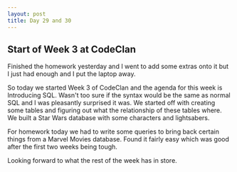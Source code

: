 ```yaml
---
layout: post
title: Day 29 and 30
---
```



## Start of Week 3 at CodeClan

Finished the homework yesterday and I went to add some extras onto it but I just had enough and I put the laptop away.

So today we started Week 3 of CodeClan and the agenda for this week is Introducing SQL. Wasn't too sure if the syntax would be the same as normal SQL and I was pleasantly surprised it was. We started off with creating some tables and figuring out what the relationship of these tables where. We built a Star Wars database with some characters and lightsabers.

For homework today we had to write some queries to bring back certain things from a Marvel Movies database. Found it fairly easy which was good after the first two weeks being tough.

Looking forward to what the rest of the week has in store. 
